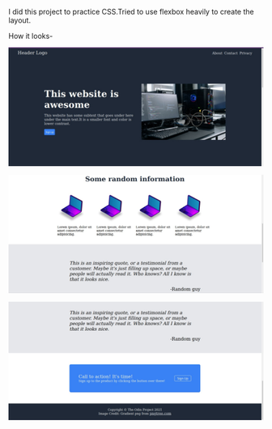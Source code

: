 I did this project to practice CSS.Tried to use flexbox heavily to create the layout.

How it looks-

![](./images/IMG_20211125_210218.JPG)

![](./images/IMG_20211125_210208.JPG)

![](./images/IMG_20211125_210228.JPG)